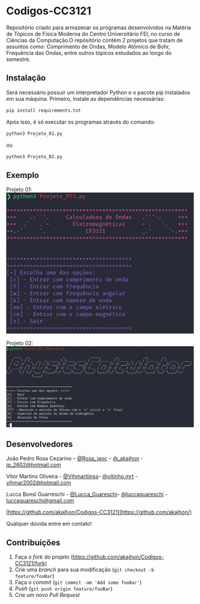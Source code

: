 # Codigos-CC3121
Repositório criado para armazenar os programas desenvolvidos na Matéria de Tópicos de Física Moderna do Centro Universitário FEI, no curso de Ciências da Computação.O repósitório contém 2 projetos que tratam de assuntos como: Comprimento de Ondas, Modelo Atômico de Bohr, Frequência das Ondas, entre outros tópicos estudados ao longo do semestre.

## Instalação

Será necessário possuir um interpretador Python e o pacote pip instalados em sua máquina. Primeiro, instale as dependências necessárias:

```bash
pip install requirements.txt
```
Após isso, é só executar os programas através do comando:

```bash
python3 Projeto_01.py
```
ou 

```bash
python3 Projeto_02.py
```
## Exemplo

Projeto 01:
![](./Ondas.png)

Projeto 02:
![](./Ondas2.png)

## Desenvolvedores

João Pedro Rosa Cezarino – [@Rosa_jaoc](https://twitter.com/@Rosa_jaoc) – [@_akajhon](https://instagram.com/_akajhon) - jp_2602@hotmail.com

Vítor Martins Oliveira - [@Vihmartiinss](https://twitter.com/@Vihmartiinss)– [@vitinho.mrt](https://instagram.com/vitinho.mrt) - vihmar2002@hotmail.com

Lucca Bonsi Guarreschi - [@Lucca_Guareschi](https://twitter.com/@Lucca_Guareschi)– [@luccaguareschi](https://instagram.com/luccaguareschi) - luccaguareschi@gmail.com

[https://github.com/akajhon/Codigos-CC3121](https://github.com/akajhon/)

Qualquer dúvida entre em contato!

## Contribuições

1. Faça o _fork_ do projeto (<https://github.com/akajhon/Codigos-CC3121/fork>)
2. Crie uma _branch_ para sua modificação (`git checkout -b feature/fooBar`)
3. Faça o _commit_ (`git commit -am 'Add some fooBar'`)
4. _Push_ (`git push origin feature/fooBar`)
5. Crie um novo _Pull Request_
